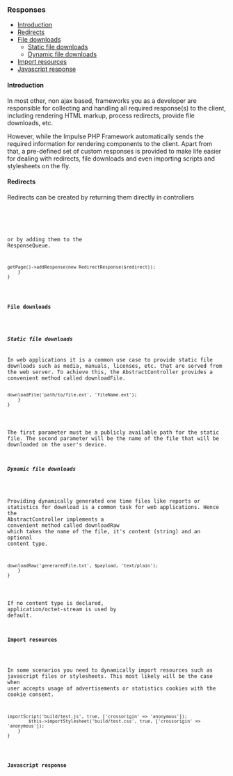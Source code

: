 <h3 class="doc-title">Responses</h3>

- [Introduction](#introduction)
- [Redirects](#redirects)
- [File downloads](#file-downloads)
  - [Static file downloads](#static-file-downloads) 
  - [Dynamic file downloads](#dynamic-file-downloads)
- [Import resources](#importing-resources)
- [Javascript response](#javascript-response)

<h4><a id="introduction">Introduction</a></h4>
In most other, non ajax based, frameworks you as a developer are responsible for collecting and handling all required 
response(s) to the client, including rendering HTML markup, process redirects, provide file downloads, etc. 

However, while the Impulse PHP Framework automatically sends the required information for rendering components to the 
client. Apart from that, a pre-defined set of custom responses is provided to make life easier for dealing with
redirects, file downloads and even importing scripts and stylesheets on the fly.

<h4><a id="redirects">Redirects</a></h4>
Redirects can be created by returning them directly in controllers

<pre class="imp-code code-white language-php">
<code class="language-php"><?php
use Impulse\ImpulseBundle\Execution\Interrupts\Redirect;

class AppController extends AbstractController
{
    public function afterCreate(Event $event)
    {
        return new Redirect('landing_route', false);
    }
}</code>
</pre>

or by adding them to the <span class="code-hint">ResponseQueue</span>.

<pre class="imp-code code-white language-php">
<code class="language-php"><?php
use Impulse\ImpulseBundle\Execution\Interrupts\Redirect;
use Impulse\ImpulseBundle\Response\RedirectResponse;

class AppController extends AbstractController
{
    public function afterCreate(Event $event)
    {
        $redirect = new Redirect('landing_route', false);
        $event->getPage()->addResponse(new RedirectResponse($redirect));
    }
}</code>
</pre>

<h4><a id="file-downloads">File downloads</a></h4>

<h5><a id="static-file-downloads">Static file downloads</a></h5>
In web applications it is a common use case to provide static file downloads such as media, manuals, licenses, etc. that are served from the web server. To achieve this, the <span class="code-hint">AbstractController</span> provides a convenient method called <span class="code-hint">downloadFile</span>.

<pre class="imp-code code-white language-php">
<code class="language-php"><?php
namespace App\Controller;
use Impulse\ImpulseBundle\Controller\AbstractController;
use Impulse\ImpulseBundle\Controller\Annotations\Listen;
use Impulse\ImpulseBundle\Events\Events;
use Impulse\ImpulseBundle\Execution\Events\Event;

class AppController extends AbstractController
{
    #[Listen(event: Events::CLICK, component: 'btnCreateReport')]   
    public function createReport(Event $event)
    {
        $this->downloadFile('path/to/file.ext', 'fileName.ext');
    }
}</code>
</pre>

The first parameter must be a publicly available path for the static file. The second parameter will be the name of the file that will be downloaded on the user's device.

<h5><a id="dynamic-file-downloads">Dynamic file downloads</a></h5>

Providing dynamically generated one time files like reports or statistics for download is a common task for web applications. Hence the <span class="code-hint">AbstractController</span> implements a convenient method called <span class="code-hint">downloadRaw</span> which takes the name of the file, it's content (string) and an optional content type.

<pre class="imp-code code-white language-php">
<code class="language-php"><?php
namespace App\Controller;
use Impulse\ImpulseBundle\Controller\AbstractController;
use Impulse\ImpulseBundle\Controller\Annotations\Listen;
use Impulse\ImpulseBundle\Events\Events;
use Impulse\ImpulseBundle\Execution\Events\Event;

class AppController extends AbstractController
{
    #[Listen(event: Events::CLICK, component: 'btnCreateReport')]   
    public function createReport(Event $event)
    {
        $payload = 'This is going to be the content of the file';
        $this->downloadRaw('generaredFile.txt', $payload, 'text/plain');
    }
}</code>
</pre>

If no content type is declared, <span class="code-hint">application/octet-stream</span> is used by default.

<h4><a id="import-resources">Import resources</a></h4>

In some scenarios you need to dynamically import resources such as javascript files or stylesheets. This most likely
will be the case when user accepts usage of advertisements or statistics cookies with the cookie consent.

<pre class="imp-code code-white language-php">
<code class="language-php"><?php
namespace App\Controller;

class AppController extends AbstractController
{
    public function afterCreate(Event $event)
    {
        $this->importScript('build/test.js', true, ['crossorigin' => 'anonymous']);
        $this->importStylesheet('build/test.css', true, ['crossorigin' => 'anonymous']);
    }
}</code>
</pre>

<h4><a id="javascript-response">Javascript response</a></h4>